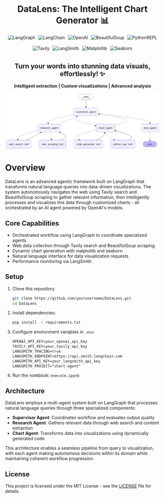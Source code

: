 <div align="center">

# DataLens: The Intelligent Chart Generator 📊

<div align="center" style="display: flex; flex-wrap: wrap; gap: 10px; justify-content: center">
  <img src="https://img.shields.io/badge/-LangGraph-blue" alt="LangGraph" height="25">
  <img src="https://img.shields.io/badge/-LangChain-green" alt="LangChain" height="25">
  <img src="https://img.shields.io/badge/-OpenAI%20API-412991?logo=openai&logoColor=white" alt="OpenAI" height="25">
  <img src="https://img.shields.io/badge/-BeautifulSoup-orange" alt="BeautifulSoup" height="25">
  <img src="https://img.shields.io/badge/-PythonREPL-yellow" alt="PythonREPL" height="25">
  <img src="https://img.shields.io/badge/-Tavily-purple" alt="Tavily" height="25">
  <img src="https://img.shields.io/badge/-LangSmith-red" alt="LangSmith" height="25">
  <img src="https://img.shields.io/badge/-Matplotlib-11557c" alt="Matplotlib" height="25">
  <img src="https://img.shields.io/badge/-Seaborn-5c7da2" alt="Seaborn" height="25">
</div>

## Turn your words into stunning data visuals, effortlessly! ✨

  <p align="center">
    <b>Intelligent extraction | Custom visualizations | Advanced analysis</b>
  </p>
</div>

<p align="center">
  <img src="output.png" alt="Output Visualization" width="700">
</p>

# Overview

DataLens is an advanced agentic framework built on LangGraph that transforms natural language queries into data-driven visualizations. The system autonomously navigates the web using Tavily search and BeautifulSoup scraping to gather relevant information, then intelligently processes and visualizes this data through customized charts - all orchestrated by an AI agent powered by OpenAI's models.

## Core Capabilities

- Orchestrated workflow using LangGraph to coordinate specialized agents
- Web data collection through Tavily search and BeautifulSoup scraping
- Dynamic chart generation with matplotlib and seaborn
- Natural language interface for data visualization requests
- Performance monitoring via LangSmith

## Setup

1. Clone this repository
   ```bash
   git clone https://github.com/yourusername/DataLens.git
   cd DataLens
   ```

2. Install dependencies:
   ```bash
   pip install -r requirements.txt
   ```
3. Configure environment variables in `.env`:
   ```
   OPENAI_API_KEY=your_openai_api_key
   TAVILY_API_KEY=your_tavily_api_key
   LANGSMITH_TRACING=true
   LANGSMITH_ENDPOINT=https://api.smith.langchain.com
   LANGSMITH_API_KEY=your_langsmith_api_key
   LANGSMITH_PROJECT="chart-agent"
   ```
4. Run the notebook: `execute.ipynb`

## Architecture

DataLens employs a multi-agent system built on LangGraph that processes natural language queries through three specialized components:

- **Supervisor Agent**: Coordinates workflow and evaluates output quality
- **Research Agent**: Gathers relevant data through web search and content extraction
- **Chart Agent**: Transforms data into visualizations using dynamically generated code

This architecture enables a seamless pipeline from query to visualization, with each agent making autonomous decisions within its domain while maintaining coherent workflow progression.


## License

This project is licensed under the MIT License - see the [LICENSE](LICENSE) file for details.


